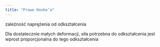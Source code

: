 ```yaml
---
title: "Prawo Hooke’a"
---
```

zależność naprężenia od odkształcenia

Dla dostatecznie małych deformacji, siła potrzebna do odkształcenia jest wprost proporcjonalna do tego odkształcenia